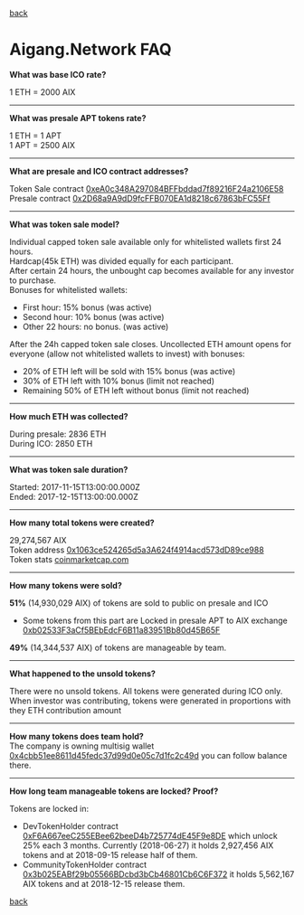 [back](index.html)  
  
# Aigang.Network FAQ  

  
**What was base ICO rate?**  

1 ETH = 2000 AIX 

---
**What was presale APT tokens rate?**  

1 ETH = 1 APT  
1 APT = 2500 AIX  

---
**What are presale and ICO contract addresses?**  

Token Sale contract [0xeA0c348A297084BFFbddad7f89216F24a2106E58](https://etherscan.io/address/0xeA0c348A297084BFFbddad7f89216F24a2106E58#readContract)  
Presale contract [0x2D68a9A9dD9fcFFB070EA1d8218c67863bFC55Ff](https://etherscan.io/address/0x2D68a9A9dD9fcFFB070EA1d8218c67863bFC55Ff)  

---
**What was token sale model?**  

Individual capped token sale available only for whitelisted wallets first 24 hours.  
Hardcap(45k ETH) was divided equally for each participant.  
After certain 24 hours, the unbought cap becomes available for any investor to purchase.  
Bonuses for whitelisted wallets:  
- First hour: 15% bonus  (was active)
- Second hour: 10% bonus  (was active)
- Other 22 hours: no bonus.  (was active)
  
After the 24h capped token sale closes. Uncollected ETH amount opens for everyone (allow not whitelisted wallets to invest) with bonuses:  
- 20% of ETH left will be sold with 15% bonus (was active)
- 30% of ETH left with 10% bonus (limit not reached)
- Remaining 50% of ETH left without bonus (limit not reached) 
 
---
**How much ETH was collected?**  

During presale: 2836 ETH  
During ICO: 2850 ETH

---
**What was token sale duration?**  

Started: 2017-11-15T13:00:00.000Z  
Ended: 	2017-12-15T13:00:00.000Z  

---
**How many total tokens were created?**  

29,274,567 AIX  
Token address [0x1063ce524265d5a3A624f4914acd573dD89ce988](https://etherscan.io/address/0x1063ce524265d5a3A624f4914acd573dD89ce988#readContract)  
Token stats [coinmarketcap.com](https://coinmarketcap.com/currencies/aigang/)  

---
**How many tokens were sold?**  

**51%** (14,930,029 AIX) of tokens are sold to public on presale and ICO  
- Some tokens from this part are Locked in presale APT to AIX exchange [0xb02533F3aCf5BEbEdcF6B11a83951Bb80d45B65F](https://etherscan.io/token/0x1063ce524265d5a3a624f4914acd573dd89ce988?a=0xb02533F3aCf5BEbEdcF6B11a83951Bb80d45B65F)  

**49%** (14,344,537 AIX) of tokens are manageable by team.  

---
**What happened to the unsold tokens?**  

There were no unsold tokens. All tokens were generated during ICO only. When investor was contributing, tokens were generated in proportions with they ETH contribution amount       

---
**How many tokens does team hold?**  
The company is owning multisig wallet [0x4cbb51ee8611d45fedc37d99d0e05c7d1fc2c49d](https://etherscan.io/address/0x4cbb51ee8611d45fedc37d99d0e05c7d1fc2c49d) you can follow balance there.  

---
**How long team manageable tokens are locked? Proof?** 

Tokens are locked in:  
- DevTokenHolder contract [0xF6A667eeC255EBee62beeD4b725774dE45F9e8DE](https://etherscan.io/address/0xF6A667eeC255EBee62beeD4b725774dE45F9e8DE#readContract) which unlock 25% each 3 months. Currently (2018-06-27) it holds 2,927,456 AIX tokens and at 2018-09-15 release half of them.  
- CommunityTokenHolder contract [0x3b025EABf29b05566BDcbd3bCb46801Cb6C6F372](https://etherscan.io/address/0x3b025EABf29b05566BDcbd3bCb46801Cb6C6F372#readContract) it holds 5,562,167 AIX tokens and at 2018-12-15 release them.  

[back](index.html)  

  